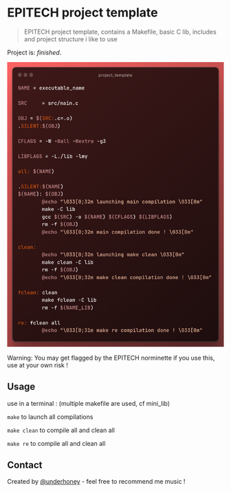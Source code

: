 # EPITECH project template
> EPITECH project template,
> contains a Makefile, basic C lib, includes and project structure i like to use

Project is: _finished_.

![project screenshot](ressources/preview_project.png)

Warning: You may get flagged by the EPITECH norminette if you use this, use 
at your own risk !

## Usage
use in a terminal :
(multiple makefile are used, cf mini_lib)

`make` to launch all compilations

`make clean` to compile all and clean all

`make re` to compile all and clean all

## Contact
Created by [@underhoney](https://github.com/underhoney) - feel free to
recommend me music !

